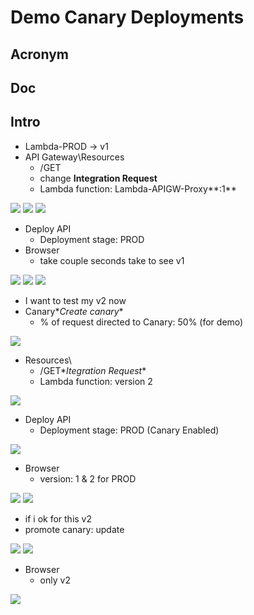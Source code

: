 # Demo Canary Deployments

## Acronym

## Doc

## Intro
* Lambda-PROD -> v1
* API Gateway\Resources
    * /GET
    * change **Integration Request**
    * Lambda function: Lambda-APIGW-Proxy**:1**
    
[<img src="https://i.imgur.com/cPTupIy.png">](https://i.imgur.com/cPTupIy.png)
[<img src="https://i.imgur.com/hg5uuC1.png">](https://i.imgur.com/hg5uuC1.png)
[<img src="https://i.imgur.com/YKoOZTV.png">](https://i.imgur.com/YKoOZTV.png)

* Deploy API
    * Deployment stage: PROD
* Browser
    * take couple seconds take to see v1
    
[<img src="https://i.imgur.com/hGVza3S.png">](https://i.imgur.com/hGVza3S.png)
[<img src="https://i.imgur.com/MECOOyo.png">](https://i.imgur.com/MECOOyo.png)
[<img src="https://i.imgur.com/Hh6nUwQ.png">](https://i.imgur.com/Hh6nUwQ.png)

* I want to test my v2 now
* Canary\**Create canary**
    * % of request directed to Canary: 50% (for demo)
    
[<img src="https://i.imgur.com/gJo1SuL.png">](https://i.imgur.com/gJo1SuL.png)

* Resources\
    * /GET\**Itegration Request**
    * Lambda function: version 2
    
[<img src="https://i.imgur.com/ctBambV.png">](https://i.imgur.com/ctBambV.png)

* Deploy API
    * Deployment stage: PROD (Canary Enabled)
    
[<img src="https://i.imgur.com/yy0xO50.png">](https://i.imgur.com/yy0xO50.png)

* Browser
    * version: 1 & 2 for PROD
    
[<img src="https://i.imgur.com/JUQW9oU.png">](https://i.imgur.com/JUQW9oU.png)
[<img src="https://i.imgur.com/IzGq8Ui.png">](https://i.imgur.com/IzGq8Ui.png)

* if i ok for this v2
* promote canary: update

[<img src="https://i.imgur.com/WJSQU7o.png">](https://i.imgur.com/WJSQU7o.png)
[<img src="https://i.imgur.com/B5lzzGG.png">](https://i.imgur.com/B5lzzGG.png)

* Browser
    * only v2
    
[<img src="https://i.imgur.com/RgrfKFT.png">](https://i.imgur.com/RgrfKFT.png)

